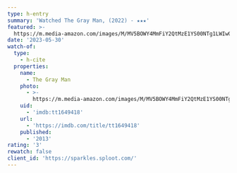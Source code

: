 ```yaml
---
type: h-entry
summary: 'Watched The Gray Man, (2022) - ★★★'
featured: >-
  https://m.media-amazon.com/images/M/MV5BOWY4MmFiY2QtMzE1YS00NTg1LWIwOTQtYTI4ZGUzNWIxNTVmXkEyXkFqcGdeQXVyODk4OTc3MTY@._V1_SX300.jpg
date: '2023-05-30'
watch-of:
  type:
    - h-cite
  properties:
    name:
      - The Gray Man
    photo:
      - >-
        https://m.media-amazon.com/images/M/MV5BOWY4MmFiY2QtMzE1YS00NTg1LWIwOTQtYTI4ZGUzNWIxNTVmXkEyXkFqcGdeQXVyODk4OTc3MTY@._V1_SX300.jpg
    uid:
      - 'imdb:tt1649418'
    url:
      - 'https://imdb.com/title/tt1649418'
    published:
      - '2013'
rating: '3'
rewatch: false
client_id: 'https://sparkles.sploot.com/'
---
```

